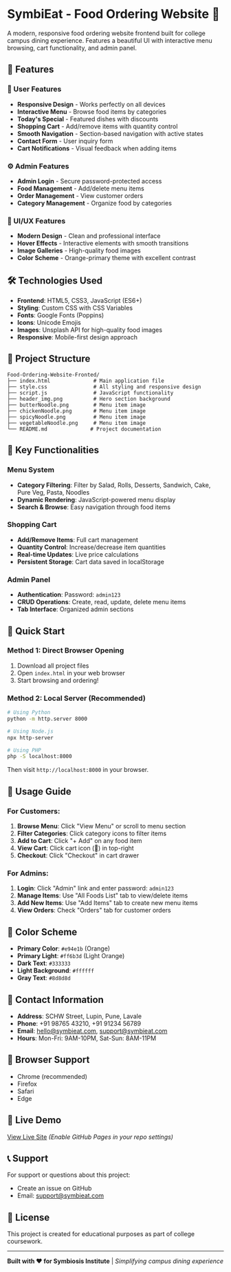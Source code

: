 # SymbiEat - Food Ordering Website 🍕

A modern, responsive food ordering website frontend built for college campus dining experience. Features a beautiful UI with interactive menu browsing, cart functionality, and admin panel.

## 🚀 Features

### 🎯 User Features
- **Responsive Design** - Works perfectly on all devices
- **Interactive Menu** - Browse food items by categories
- **Today's Special** - Featured dishes with discounts
- **Shopping Cart** - Add/remove items with quantity control
- **Smooth Navigation** - Section-based navigation with active states
- **Contact Form** - User inquiry form
- **Cart Notifications** - Visual feedback when adding items

### ⚙️ Admin Features
- **Admin Login** - Secure password-protected access
- **Food Management** - Add/delete menu items
- **Order Management** - View customer orders
- **Category Management** - Organize food by categories

### 🎨 UI/UX Features
- **Modern Design** - Clean and professional interface
- **Hover Effects** - Interactive elements with smooth transitions
- **Image Galleries** - High-quality food images
- **Color Scheme** - Orange-primary theme with excellent contrast

## 🛠️ Technologies Used

- **Frontend**: HTML5, CSS3, JavaScript (ES6+)
- **Styling**: Custom CSS with CSS Variables
- **Fonts**: Google Fonts (Poppins)
- **Icons**: Unicode Emojis
- **Images**: Unsplash API for high-quality food images
- **Responsive**: Mobile-first design approach

## 📁 Project Structure

```
Food-Ordering-Website-Fronted/
├── index.html              # Main application file
├── style.css               # All styling and responsive design
├── script.js               # JavaScript functionality
├── header_img.png          # Hero section background
├── butterNoodle.png        # Menu item image
├── chickenNoodle.png       # Menu item image  
├── spicyNoodle.png         # Menu item image
├── vegetableNoodle.png     # Menu item image
└── README.md              # Project documentation
```

## 🎯 Key Functionalities

### Menu System
- **Category Filtering**: Filter by Salad, Rolls, Desserts, Sandwich, Cake, Pure Veg, Pasta, Noodles
- **Dynamic Rendering**: JavaScript-powered menu display
- **Search & Browse**: Easy navigation through food items

### Shopping Cart
- **Add/Remove Items**: Full cart management
- **Quantity Control**: Increase/decrease item quantities
- **Real-time Updates**: Live price calculations
- **Persistent Storage**: Cart data saved in localStorage

### Admin Panel
- **Authentication**: Password: `admin123`
- **CRUD Operations**: Create, read, update, delete menu items
- **Tab Interface**: Organized admin sections

## 🚀 Quick Start

### Method 1: Direct Browser Opening
1. Download all project files
2. Open `index.html` in your web browser
3. Start browsing and ordering!

### Method 2: Local Server (Recommended)
```bash
# Using Python
python -m http.server 8000

# Using Node.js
npx http-server

# Using PHP
php -S localhost:8000
```

Then visit `http://localhost:8000` in your browser.

## 📱 Usage Guide

### For Customers:
1. **Browse Menu**: Click "View Menu" or scroll to menu section
2. **Filter Categories**: Click category icons to filter items
3. **Add to Cart**: Click "+ Add" on any food item
4. **View Cart**: Click cart icon (🛒) in top-right
5. **Checkout**: Click "Checkout" in cart drawer

### For Admins:
1. **Login**: Click "Admin" link and enter password: `admin123`
2. **Manage Items**: Use "All Foods List" tab to view/delete items
3. **Add New Items**: Use "Add Items" tab to create new menu items
4. **View Orders**: Check "Orders" tab for customer orders

## 🎨 Color Scheme

- **Primary Color**: `#e94e1b` (Orange)
- **Primary Light**: `#ff6b3d` (Light Orange)
- **Dark Text**: `#333333`
- **Light Background**: `#ffffff`
- **Gray Text**: `#8d8d8d`

## 📧 Contact Information

- **Address**: SCHW Street, Lupin, Pune, Lavale
- **Phone**: +91 98765 43210, +91 91234 56789
- **Email**: hello@symbieat.com, support@symbieat.com
- **Hours**: Mon-Fri: 9AM-10PM, Sat-Sun: 8AM-11PM

## 🔧 Browser Support

- Chrome (recommended)
- Firefox
- Safari
- Edge

## 🌟 Live Demo

[View Live Site](https://parwest4.github.io/Food-Ordering-Website-Fronted) *(Enable GitHub Pages in your repo settings)*

## 📞 Support

For support or questions about this project:
- Create an issue on GitHub
- Email: support@symbieat.com

## 📄 License

This project is created for educational purposes as part of college coursework.

---

**Built with ❤️ for Symbiosis Institute** | *Simplifying campus dining experience*
